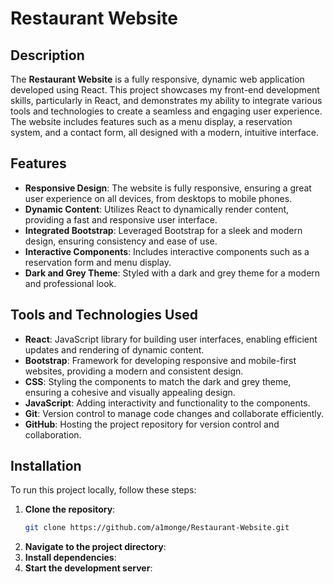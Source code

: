 # Restaurant Website

## Description

The **Restaurant Website** is a fully responsive, dynamic web application developed using React. This project showcases my front-end development skills, particularly in React, and demonstrates my ability to integrate various tools and technologies to create a seamless and engaging user experience. The website includes features such as a menu display, a reservation system, and a contact form, all designed with a modern, intuitive interface.

## Features

- **Responsive Design**: The website is fully responsive, ensuring a great user experience on all devices, from desktops to mobile phones.
- **Dynamic Content**: Utilizes React to dynamically render content, providing a fast and responsive user interface.
- **Integrated Bootstrap**: Leveraged Bootstrap for a sleek and modern design, ensuring consistency and ease of use.
- **Interactive Components**: Includes interactive components such as a reservation form and menu display.
- **Dark and Grey Theme**: Styled with a dark and grey theme for a modern and professional look.

## Tools and Technologies Used

- **React**: JavaScript library for building user interfaces, enabling efficient updates and rendering of dynamic content.
- **Bootstrap**: Framework for developing responsive and mobile-first websites, providing a modern and consistent design.
- **CSS**: Styling the components to match the dark and grey theme, ensuring a cohesive and visually appealing design.
- **JavaScript**: Adding interactivity and functionality to the components.
- **Git**: Version control to manage code changes and collaborate efficiently.
- **GitHub**: Hosting the project repository for version control and collaboration.

## Installation

To run this project locally, follow these steps:

1. **Clone the repository**:
   ```bash
   git clone https://github.com/a1monge/Restaurant-Website.git
2. **Navigate to the project directory**:
4. **Install dependencies**:
5. **Start the development server**:
